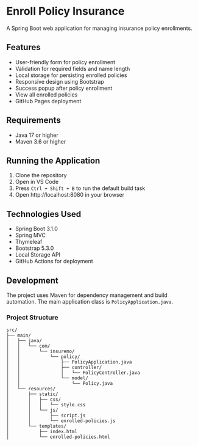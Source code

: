 # Enroll Policy Insurance

A Spring Boot web application for managing insurance policy enrollments.

## Features

- User-friendly form for policy enrollment
- Validation for required fields and name length
- Local storage for persisting enrolled policies
- Responsive design using Bootstrap
- Success popup after policy enrollment
- View all enrolled policies
- GitHub Pages deployment

## Requirements

- Java 17 or higher
- Maven 3.6 or higher

## Running the Application

1. Clone the repository
2. Open in VS Code
3. Press `Ctrl + Shift + B` to run the default build task
4. Open http://localhost:8080 in your browser

## Technologies Used

- Spring Boot 3.1.0
- Spring MVC
- Thymeleaf
- Bootstrap 5.3.0
- Local Storage API
- GitHub Actions for deployment

## Development

The project uses Maven for dependency management and build automation. The main application class is `PolicyApplication.java`.

### Project Structure

```
src/
├── main/
│   ├── java/
│   │   └── com/
│   │       └── insuremo/
│   │           └── policy/
│   │               ├── PolicyApplication.java
│   │               ├── controller/
│   │               │   └── PolicyController.java
│   │               └── model/
│   │                   └── Policy.java
│   └── resources/
│       ├── static/
│       │   ├── css/
│       │   │   └── style.css
│       │   └── js/
│       │       ├── script.js
│       │       └── enrolled-policies.js
│       └── templates/
│           ├── index.html
│           └── enrolled-policies.html
```
